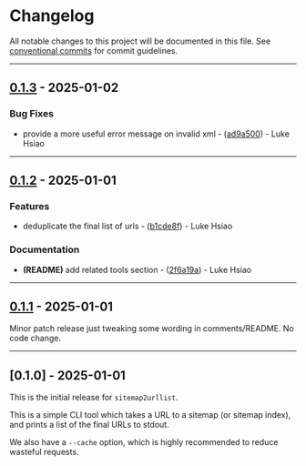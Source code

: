 # Changelog

All notable changes to this project will be documented in this file. See [conventional commits](https://www.conventionalcommits.org/) for commit guidelines.

---
## [0.1.3](https://github.com/lukehsiao/sitemap2urllist/compare/v0.1.2..v0.1.3) - 2025-01-02

### Bug Fixes

- provide a more useful error message on invalid xml - ([ad9a500](https://github.com/lukehsiao/sitemap2urllist/commit/ad9a5001b6bd2f67f7252a64d13c84e27e116bfa)) - Luke Hsiao

---
## [0.1.2](https://github.com/lukehsiao/sitemap2urllist/compare/v0.1.1..v0.1.2) - 2025-01-01

### Features

- deduplicate the final list of urls - ([b1cde8f](https://github.com/lukehsiao/sitemap2urllist/commit/b1cde8f97b5cee52f80a78a2a72daa12963888cb)) - Luke Hsiao

### Documentation

- **(README)** add related tools section - ([2f6a19a](https://github.com/lukehsiao/sitemap2urllist/commit/2f6a19a1b684cc4296c437476083a9a903d9a93a)) - Luke Hsiao

---
## [0.1.1](https://github.com/lukehsiao/sitemap2urllist/compare/v0.1.0..v0.1.1) - 2025-01-01

Minor patch release just tweaking some wording in comments/README.
No code change.

---

## [0.1.0] - 2025-01-01

This is the initial release for `sitemap2urllist`.

This is a simple CLI tool which takes a URL to a sitemap (or sitemap index), and prints a list of the final URLs to stdout.

We also have a `--cache` option, which is highly recommended to reduce wasteful requests.
